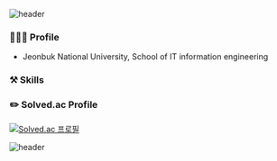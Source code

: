 ![header](https://capsule-render.vercel.app/api?type=waving&color=B5CB99&gradient&height=200&section=header&text=Welcome&fontSize=90&animation=fadeIn&fontAlignY=43&d%20Github%20Profile&descAlignY=51&descAlign=62&fontColor=186F65)

### 🙋🏻‍♂️ Profile
- Jeonbuk National University, School of IT information engineering

### ⚒️ Skills

### ✏️ Solved.ac Profile
[![Solved.ac
프로필](http://mazassumnida.wtf/api/v2/generate_badge?boj=dlsrks0631)](https://solved.ac/dlsrks0631)

![header](https://capsule-render.vercel.app/api?type=soft&color=B5CB99&height=30&section=footer&fontSize=80&animation=fadeIn&fontColor=B5CB99)
